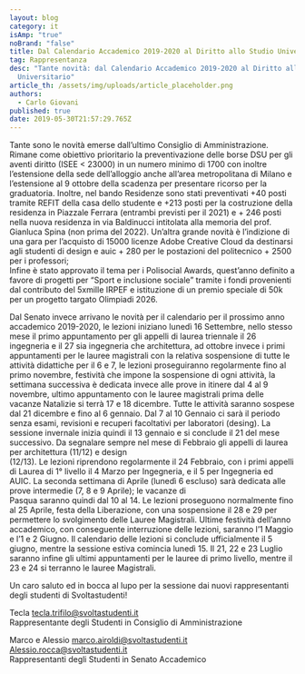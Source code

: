 ```yaml
---
layout: blog
category: it
isAmp: "true"
noBrand: "false"
title: Dal Calendario Accademico 2019-2020 al Diritto allo Studio Universitario
tag: Rappresentanza
desc: "Tante novità: dal Calendario Accademico 2019-2020 al Diritto allo Studio
  Universitario"
article_th: /assets/img/uploads/article_placeholder.png
authors:
  - Carlo Giovani
published: true
date: 2019-05-30T21:57:29.765Z
---
```

Tante sono le novità emerse dall’ultimo Consiglio di Amministrazione.\
Rimane come obiettivo prioritario la preventivazione delle borse DSU per gli aventi diritto (ISEE < 23000) in un numero minimo di 1700 con inoltre l’estensione della sede dell’alloggio anche all’area metropolitana di Milano e l’estensione al 9 ottobre della scadenza per presentare ricorso per la graduatoria. Inoltre, nel bando Residenze sono stati preventivati +40 posti tramite REFIT della casa dello studente e +213 posti per la costruzione della residenza in Piazzale Ferrara (entrambi previsti per il 2021) e + 246 posti nella nuova residenza in via Baldinucci intitolata alla memoria del prof. Gianluca Spina (non prima del 2022). Un’altra grande novità è l’indizione di una gara per l’acquisto di 15000 licenze Adobe Creative Cloud da destinarsi agli studenti di design e auic + 280 per le postazioni del politecnico + 2500 per i professori;\
Infine è stato approvato il tema per i Polisocial Awards, quest’anno definito a favore di progetti per “Sport e inclusione sociale” tramite i fondi provenienti dal contributo del 5xmille IRPEF e istituzione di un premio speciale di 50k per un progetto targato Olimpiadi 2026.

Dal Senato invece arrivano le novità per il calendario per il prossimo anno accademico 2019-2020, le lezioni iniziano lunedì 16 Settembre, nello stesso mese il primo appuntamento per gli appelli di laurea triennale il 26 ingegneria e il 27 sia ingegneria che architettura, ad ottobre invece i primi appuntamenti per le lauree magistrali con la relativa sospensione di tutte le attività didattiche per il 6 e 7, le lezioni proseguiranno regolarmente fino al primo novembre, festività che impone la sospensione di ogni attività, la settimana successiva è dedicata invece alle prove in itinere dal 4 al 9 novembre, ultimo appuntamento con le lauree magistrali prima delle vacanze Natalizie si terrà 17 e 18 dicembre. Tutte le attività saranno sospese dal 21 dicembre e fino al 6 gennaio. Dal 7 al 10 Gennaio ci sarà il periodo senza esami, revisioni e recuperi facoltativi per laboratori (desing). La sessione invernale inizia quindi il 13 gennaio e si conclude il 21 del mese successivo. Da segnalare sempre nel mese di Febbraio gli appelli di laurea per architettura (11/12) e design\
(12/13). Le lezioni riprendono regolarmente il 24 Febbraio, con i primi appelli di Laurea di 1° livello il 4 Marzo per Ingegneria, e il 5 per Ingegneria ed AUIC. La seconda settimana di Aprile (lunedì 6 escluso) sarà dedicata alle prove intermedie (7, 8 e 9 Aprile); le vacanze di\
Pasqua saranno quindi dal 10 al 14. Le lezioni proseguono normalmente fino al 25 Aprile, festa della Liberazione, con una sospensione il 28 e 29 per permettere lo svolgimento delle Lauree Magistrali. Ultime festività dell’anno accademico, con conseguente interruzione delle lezioni, saranno l’1 Maggio e l’1 e 2 Giugno. Il calendario delle lezioni si conclude ufficialmente il 5 giugno, mentre la sessione estiva comincia lunedì 15. Il 21, 22 e 23 Luglio saranno infine gli ultimi appuntamenti per le lauree di primo livello, mentre il 23 e 24 si terranno le lauree Magistrali.

Un caro saluto ed in bocca al lupo per la sessione dai nuovi rappresentanti degli studenti di Svoltastudenti!

Tecla  [tecla.trifilo@svoltastudenti.it](mailto:tecla.trifilo@svoltastudenti.it)\
Rappresentante degli Studenti in Consiglio di Amministrazione

Marco e Alessio  [marco.airoldi@svoltastudenti.it](mailto:marco.airoldi@svoltastudenti.it)  [Alessio.rocca@svoltastudenti.it](mailto:Alessio.rocca@svoltastudenti.it)\
Rappresentanti degli Studenti in Senato Accademico